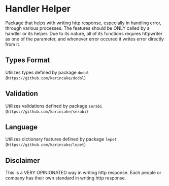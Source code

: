 # Handler Helper
Package that helps with writing http response, especially in handling error, through various processes. The features should be ONLY called by a handler or its helper. Due to its nature, all of its functions requres httpwriter as one of the parameter, and whenever error occured it writes error directly from it.

## Types Format
Utilizes types defined by package `dodol` (`https://github.com/karincake/dodol`)

## Validation
Utilizes validations defined by package `serabi` (`https://github.com/karincake/serabi`)

## Language
Utilizes dictionary features defined by package `lepet` (`https://github.com/karincake/lepet`)

## Disclaimer
This is a VERY OPINIONATED way in writing http response. Each people or company has their own standard in writing http response.